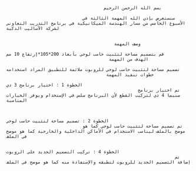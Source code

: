                                          بسم الله الرحمن الرحيم

                                 سنستعرض بإذن الله المهمة الثالثة في الأسبوع الخامس من مسار الهندسة الميكانيكية في برنامج التدريب التعاوني لشركة الأساليب الذكية


                                             وصف المهمة
                                                                          قم بتصميم مساحة لتثبيت حاسب لوحي بأبعاد 200*105*إرتفاع 10 مم
                                           الهدف من المهمة
                                                                        تصميم مساحة لتثبيت حاسب لوحي للروبوت ملائمة للتطبيق المراد استخدامه
                                          خطوات تنفيذ المهمة
                                                                                                  الخطوة 1 : اختيار برنامج 3 دي
                                                      تم اختيار برنامج سنيما 4 دي لتركيب القطع لأن البرنامج سلس في الإستخدام ويوفر الخيارات المناسبة
                                              

                                                                                          الخطوة 2 : تصميم مساحة لتثبيت حاسب لوحي
                                 تم تصميم مساحة لتثبيت حاسب لوحي كما هو موضح بالملف ليناسب الاستخدام في الأماكن الداخلية والخارجية كما هو موضح في الملف
                                                
                                                                                         الخطوة 4 : تركيب التصميم الجديد على الروبوت
                                                                    تم إضافة التصميم الجديد للروبوت لتطبقه والإستفادة منه كما هو موضح في الملف  
